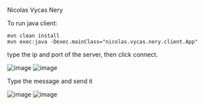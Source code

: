 Nicolas Vycas Nery

To run java client:
```
mvn clean install
mvn exec:java -Dexec.mainClass="nicolas.vycas.nery.client.App"
```
type the ip and port of the server, then click connect.

![image](https://github.com/tomast1337/Threaded-TCP-server/assets/15125899/fad0c5ed-728e-4bc3-9fed-04c93b958b22)
![image](https://github.com/tomast1337/Threaded-TCP-server/assets/15125899/14c8dd92-72d0-4bb4-b995-a757acbdcfff)

Type the message and send it

![image](https://github.com/tomast1337/Threaded-TCP-server/assets/15125899/6f344ffc-cf6b-49ed-bdc7-55b3e1a11562)
![image](https://github.com/tomast1337/Threaded-TCP-server/assets/15125899/6204e7ed-2453-492e-a727-b60716e6ff15)
